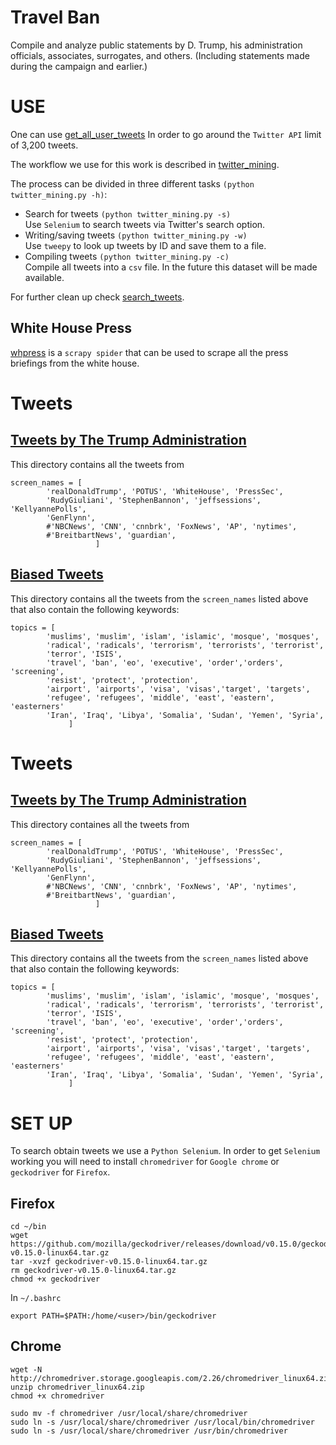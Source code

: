 # Travel Ban
Compile and analyze public statements by D. Trump, his administration officials,
associates, surrogates, and others.
(Including statements made during the campaign and earlier.)

# USE                                                                           
One can use [get_all_user_tweets](https://github.com/alejandrox1/muslim_ban/blob/master/mining_functions.py#L186)
In order to go around the `Twitter API` limit of 3,200 tweets.

The workflow we use for this work is described in
[twitter_mining](https://github.com/alejandrox1/muslim_ban/blob/master/twitter_mining.py).

The process can be divided in three different tasks `(python twitter_mining.py -h)`:

* Search for tweets `(python twitter_mining.py -s)` </br>
  Use `Selenium` to search tweets via Twitter's search option.
* Writing/saving tweets `(python twitter_mining.py -w)` </br>
  Use `tweepy` to look up tweets by ID and save them to a file.
* Compiling tweets `(python twitter_mining.py -c)` </br>
  Compile all tweets into a `csv` file.
  In the future this dataset will be made available.

For further clean up check
[search_tweets](https://github.com/alejandrox1/muslim_ban/blob/master/search_tweets.ipynb).

## White House Press
[whpress](https://github.com/alejandrox1/muslim_ban/blob/master/whpress/whpress/spiders/blog.py)
is a `scrapy spider` that can be used to scrape all the press briefings from
the white house.

# Tweets
## [Tweets by The Trump Administration](https://github.com/alejandrox1/muslim_ban/tree/master/users)
This directory contains all the tweets from
```
screen_names = [
        'realDonaldTrump', 'POTUS', 'WhiteHouse', 'PressSec',
        'RudyGiuliani', 'StephenBannon', 'jeffsessions', 'KellyannePolls',
        'GenFlynn',
        #'NBCNews', 'CNN', 'cnnbrk', 'FoxNews', 'AP', 'nytimes',
        #'BreitbartNews', 'guardian',
                   ]
```

## [Biased Tweets](https://github.com/alejandrox1/muslim_ban/tree/master/tweets)
This directory contains all the tweets from the `screen_names` listed above that also contain the following keywords:
```
topics = [
        'muslims', 'muslim', 'islam', 'islamic', 'mosque', 'mosques',
        'radical', 'radicals', 'terrorism', 'terrorists', 'terrorist',
        'terror', 'ISIS',
        'travel', 'ban', 'eo', 'executive', 'order','orders', 'screening',
        'resist', 'protect', 'protection',
        'airport', 'airports', 'visa', 'visas','target', 'targets',  
        'refugee', 'refugees', 'middle', 'east', 'eastern', 'easterners'
        'Iran', 'Iraq', 'Libya', 'Somalia', 'Sudan', 'Yemen', 'Syria',
             ]
```


# Tweets
## [Tweets by The Trump Administration](https://github.com/alejandrox1/muslim_ban/tree/master/users)
This directory containes all the tweets from 
```
screen_names = [
        'realDonaldTrump', 'POTUS', 'WhiteHouse', 'PressSec',
        'RudyGiuliani', 'StephenBannon', 'jeffsessions', 'KellyannePolls',
        'GenFlynn',
        #'NBCNews', 'CNN', 'cnnbrk', 'FoxNews', 'AP', 'nytimes', 
        #'BreitbartNews', 'guardian',
                   ]
```

## [Biased Tweets](https://github.com/alejandrox1/muslim_ban/tree/master/tweets)
This directory contains all the tweets from the `screen_names` listed above that also contain the following keywords:
```
topics = [
        'muslims', 'muslim', 'islam', 'islamic', 'mosque', 'mosques',
        'radical', 'radicals', 'terrorism', 'terrorists', 'terrorist', 
        'terror', 'ISIS', 
        'travel', 'ban', 'eo', 'executive', 'order','orders', 'screening', 
        'resist', 'protect', 'protection',
        'airport', 'airports', 'visa', 'visas','target', 'targets',  
        'refugee', 'refugees', 'middle', 'east', 'eastern', 'easterners'
        'Iran', 'Iraq', 'Libya', 'Somalia', 'Sudan', 'Yemen', 'Syria',
             ]
```


# SET UP
To search obtain tweets we use a `Python Selenium`.
In order to get `Selenium` working you will need to install `chromedriver` for
`Google chrome` or `geckodriver` for `Firefox`.

## Firefox
```
cd ~/bin
wget https://github.com/mozilla/geckodriver/releases/download/v0.15.0/geckodriver-v0.15.0-linux64.tar.gz
tar -xvzf geckodriver-v0.15.0-linux64.tar.gz
rm geckodriver-v0.15.0-linux64.tar.gz
chmod +x geckodriver
```

In `~/.bashrc`
```
export PATH=$PATH:/home/<user>/bin/geckodriver
```

## Chrome
```
wget -N http://chromedriver.storage.googleapis.com/2.26/chromedriver_linux64.zip
unzip chromedriver_linux64.zip
chmod +x chromedriver

sudo mv -f chromedriver /usr/local/share/chromedriver
sudo ln -s /usr/local/share/chromedriver /usr/local/bin/chromedriver
sudo ln -s /usr/local/share/chromedriver /usr/bin/chromedriver
```
